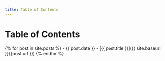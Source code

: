 ```yaml
---
title: Table of Contents
---
```


# [](#table-of-contents)Table of Contents

{% for post in site.posts %}
    - {{ post.date }} - [{{ post.title }}]({{ site.baseurl }}{{post.url }})
{% endfor %}

